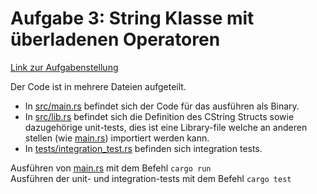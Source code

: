 # Aufgabe 3: String Klasse mit überladenen Operatoren
[Link zur Aufgabenstellung](https://sulzmann.github.io/SoftwareProjekt/schein.html#(5))

Der Code ist in mehrere Dateien aufgeteilt. 
- In [src/main.rs](src/main.rs) befindet sich der Code für das ausführen als Binary.
- In [src/lib.rs](src/lib.rs) befindet sich die Definition des CString Structs sowie dazugehörige unit-tests, dies ist eine Library-file welche an anderen stellen (wie [main.rs](src/main.rs)) importiert werden kann.
- In [tests/integration_test.rs](tests/integration_test.rs) befinden sich integration tests.

Ausführen von [main.rs](src/main.rs) mit dem Befehl `cargo run` \
Ausführen der unit- und integration-tests mit dem Befehl `cargo test`